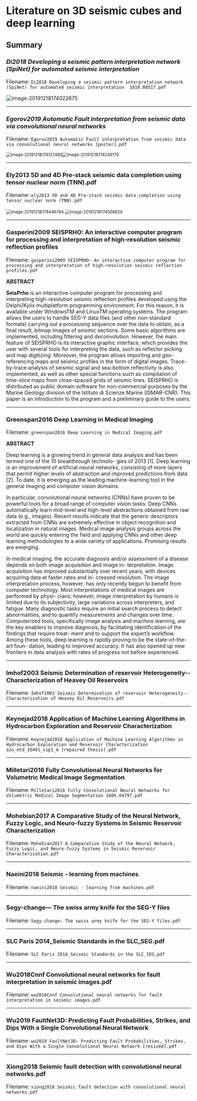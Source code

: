 # Literature on 3D seismic cubes and deep learning



## Summary



### *Di2018 Developing a seismic pattern interpretation network (SpiNet) for automated seismic interpretation*

Filename: `Di2018 Developing a seismic pattern interpretation network (SpiNet) for automated seismic interpretation  1810.08517.pdf`

![image-20191218174022675](assets/image-20191218174022675.png)



----

### *Egorov2019 Automatic Fault interpretation from seismic data via convolutional neural networks*

Filename: `Egorov2019 Automatic Fault interpretation from seismic data via convolutional neural networks [poster].pdf`

<img src="assets/image-20191218174127480.png" alt="image-20191218174127480" style="zoom: 80%;" /><img src="assets/image-20191218174249170.png" alt="image-20191218174249170" style="zoom:80%;" /> 



-----

### Ely2013 5D and 4D Pre-stack seismic data completion using tensor nuclear norm (TNN).pdf

Filename: `ely2013 5D and 4D Pre-stack seismic data completion using tensor nuclear norm (TNN).pdf`

<img src="assets/image-20191218174446784.png" alt="image-20191218174446784" style="zoom:80%;" />	<img src="assets/image-20191218174508626.png" alt="image-20191218174508626" style="zoom:80%;" />

----

### Gasperini2009 SEISPRHO: An interactive computer program for processing and interpretation of high-resolution seismic reflection profiles

Filename: `gasperini2009 SEISPRHO— An interactive computer program for processing and interpretation of high-resolution seismic reflection profiles.pdf`

**ABSTRACT**

**SeisPrho** is an interactive computer program for processing and interpreting high-resolution seismic reflection profiles developed using the Delphi/Kylix multiplatform programming environment. For this reason, it is available under WindowsTM and LinuxTM operating systems. The program allows the users to handle SEG-Y data files (and other non-standard formats) carrying out a processing sequence over the data to obtain, as a final result, bitmap images of seismic sections. Some basic algorithms are implemented, including filtering and deconvolution. However, the main feature of SEISPRHO is its interactive graphic interface, which provides the user with several tools for interpreting the data, such as reflector picking and map digitizing. Moreover, the program allows importing and geo-referencing maps and seismic profiles in the form of digital images. Trace-by-trace analysis of seismic signal and sea-bottom reflectivity is also implemented, as well as other special functions such as compilation of time-slice maps from close-spaced grids of seismic lines. SEISPRHO is distributed as public domain software for non-commercial purposes by the Marine Geology division of the Istituto di Scienze Marine (ISMAR-CNR). This paper is an introduction to the program and a preliminary guide to the users.



----

### Greenspan2016 Deep Learning in Medical Imaging

Filename: `greenspan2016 Deep Learning in Medical Imaging.pdf`

**ABSTRACT**

Deep learning is a growing trend in general data analysis and has been termed one of the 10 breakthrough technolo- gies of 2013 [1]. Deep learning is an improvement of artificial neural networks, consisting of more layers that permit higher levels of abstraction and improved predictions from data [2]. To date, it is emerging as the leading machine-learning tool in the general imaging and computer vision domains.

In particular, convolutional neural networks (CNNs) have proven to be powerful tools for a broad range of computer vision tasks. Deep CNNs automatically learn mid-level and high-level abstractions obtained from raw data (e.g., images). Recent results indicate that the generic descriptors extracted from CNNs are extremely effective in object recognition and localization in natural images. Medical image analysis groups across the world are quickly entering the field and applying CNNs and other deep learning methodologies to a wide variety of applications. Promising results are emerging.

In medical imaging, the accurate diagnosis and/or assessment of a disease depends on both image acquisition and image in- terpretation. Image acquisition has improved substantially over recent years, with devices acquiring data at faster rates and in- creased resolution. The image interpretation process, however, has only recently begun to benefit from computer technology. Most interpretations of medical images are performed by physi- cians; however, image interpretation by humans is limited due to its subjectivity, large variations across interpreters, and fatigue. Many diagnostic tasks require an initial search process to detect abnormalities, and to quantify measurements and changes over time. Computerized tools, specifically image analysis and machine learning, are the key enablers to improve diagnosis, by facilitating identification of the findings that require treat- ment and to support the expert’s workflow. Among these tools, deep learning is rapidly proving to be the state-of-the-art foun- dation, leading to improved accuracy. It has also opened up new frontiers in data analysis with rates of progress not before experienced.

----

### Imhof2003 Seismic Determination of reservoir Heterogeneity-- Characterization of Heavey Oil Reservoirs

Filename: `Imhof2003 Seismic Determination of reservoir Heterogeneity-- Characterization of Heavey Oil Reservoirs.pdf`

-----

### Keynejad2018 Application of Machine Learning Algorithms in Hydrocarbon Exploration and Reservoir Characterization

Filename: `Keynejad2018 Application of Machine Learning Algorithms in Hydrocarbon Exploration and Reservoir Characterization  azu_etd_16481_sip1_m [repaired thesis].pdf`



-----

### Milletari2016 Fully Convolutional Neural Networks for  Volumetric Medical Image Segmentation

Filename: `Milletari2016 Fully Convolutional Neural Networks for  Volumetric Medical Image Segmentation 1606.04797.pdf`

-----

### Mohebian2017 A Comparative Study of the Neural Network, Fuzzy Logic, and Neuro-fuzzy Systems in Seismic Reservoir Characterization

Filename: `Mohebian2017 A Comparative Study of the Neural Network, Fuzzy Logic, and Neuro-fuzzy Systems in Seismic Reservoir Characterization.pdf`

-----

### Naeini2018 Seismic - learning from machines

Filename: `naeini2018 Seismic - learning from machines.pdf`

-----

### Segy-change— The swiss army knife for the SEG-Y files

Filename: `Segy-change— The swiss army knife for the SEG-Y files.pdf`

-----

### SLC Paris 2014_Seismic Standards in the SLC_SEG.pdf

Filename: `SLC Paris 2014_Seismic Standards in the SLC_SEG.pdf`

-----

### Wu2018Cnnf Convolutional neural networks for fault interpretation in seismic images.pdf

Filename: `wu2018Cnnf Convolutional neural networks for fault interpretation in seismic images.pdf`

-----

### Wu2019 FaultNet3D: Predicting Fault Probabilities, Strikes, and Dips With a Single Convolutional Neural Network

Filename: `wu2019 FaultNet3D— Predicting Fault Probabilities, Strikes, and Dips With a Single Convolutional Neural Network [resized].pdf`

-----

### Xiong2018 Seismic fault detection with convolutional neural networks.pdf

Filename: `xiong2018 Seismic fault detection with convolutional neural networks.pdf`

